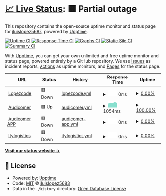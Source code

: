 # [📈 Live Status](https://jluislopez5683.github.io/status): <!--live status--> **🟧 Partial outage**

This repository contains the open-source uptime monitor and status page for [jluislopez5683](https://jluislopez5683.github.io/status), powered by [Upptime](https://github.com/upptime/upptime).

[![Uptime CI](https://github.com/jluislopez5683/status/workflows/Uptime%20CI/badge.svg)](https://github.com/jluislopez5683/status/actions?query=workflow%3A%22Uptime+CI%22)
[![Response Time CI](https://github.com/jluislopez5683/status/workflows/Response%20Time%20CI/badge.svg)](https://github.com/jluislopez5683/status/actions?query=workflow%3A%22Response+Time+CI%22)
[![Graphs CI](https://github.com/jluislopez5683/status/workflows/Graphs%20CI/badge.svg)](https://github.com/jluislopez5683/status/actions?query=workflow%3A%22Graphs+CI%22)
[![Static Site CI](https://github.com/jluislopez5683/status/workflows/Static%20Site%20CI/badge.svg)](https://github.com/jluislopez5683/status/actions?query=workflow%3A%22Static+Site+CI%22)
[![Summary CI](https://github.com/jluislopez5683/status/workflows/Summary%20CI/badge.svg)](https://github.com/jluislopez5683/status/actions?query=workflow%3A%22Summary+CI%22)

With [Upptime](https://upptime.js.org), you can get your own unlimited and free uptime monitor and status page, powered entirely by a GitHub repository. We use [Issues](https://github.com/jluislopez5683/status/issues) as incident reports, [Actions](https://github.com/jluislopez5683/status/actions) as uptime monitors, and [Pages](https://jluislopez5683.github.io/status) for the status page.

<!--start: status pages-->
<!-- This summary is generated by Upptime (https://github.com/upptime/upptime) -->
<!-- Do not edit this manually, your changes will be overwritten -->
<!-- prettier-ignore -->
| URL | Status | History | Response Time | Uptime |
| --- | ------ | ------- | ------------- | ------ |
| <img alt="" src="https://icons.duckduckgo.com/ip3/lopezcode.com.ico" height="13"> [Lopezcode](https://lopezcode.com) | 🟥 Down | [lopezcode.yml](https://github.com/jluislopez5683/status/commits/HEAD/history/lopezcode.yml) | <details><summary><img alt="Response time graph" src="./graphs/lopezcode/response-time-week.png" height="20"> 0ms</summary><br><a href="https://jluislopez5683.github.io/status/history/lopezcode"><img alt="Response time 281" src="https://img.shields.io/endpoint?url=https%3A%2F%2Fraw.githubusercontent.com%2Fjluislopez5683%2Fstatus%2FHEAD%2Fapi%2Flopezcode%2Fresponse-time.json"></a><br><a href="https://jluislopez5683.github.io/status/history/lopezcode"><img alt="24-hour response time 0" src="https://img.shields.io/endpoint?url=https%3A%2F%2Fraw.githubusercontent.com%2Fjluislopez5683%2Fstatus%2FHEAD%2Fapi%2Flopezcode%2Fresponse-time-day.json"></a><br><a href="https://jluislopez5683.github.io/status/history/lopezcode"><img alt="7-day response time 0" src="https://img.shields.io/endpoint?url=https%3A%2F%2Fraw.githubusercontent.com%2Fjluislopez5683%2Fstatus%2FHEAD%2Fapi%2Flopezcode%2Fresponse-time-week.json"></a><br><a href="https://jluislopez5683.github.io/status/history/lopezcode"><img alt="30-day response time 0" src="https://img.shields.io/endpoint?url=https%3A%2F%2Fraw.githubusercontent.com%2Fjluislopez5683%2Fstatus%2FHEAD%2Fapi%2Flopezcode%2Fresponse-time-month.json"></a><br><a href="https://jluislopez5683.github.io/status/history/lopezcode"><img alt="1-year response time 294" src="https://img.shields.io/endpoint?url=https%3A%2F%2Fraw.githubusercontent.com%2Fjluislopez5683%2Fstatus%2FHEAD%2Fapi%2Flopezcode%2Fresponse-time-year.json"></a></details> | <details><summary><a href="https://jluislopez5683.github.io/status/history/lopezcode">0.00%</a></summary><a href="https://jluislopez5683.github.io/status/history/lopezcode"><img alt="All-time uptime 88.56%" src="https://img.shields.io/endpoint?url=https%3A%2F%2Fraw.githubusercontent.com%2Fjluislopez5683%2Fstatus%2FHEAD%2Fapi%2Flopezcode%2Fuptime.json"></a><br><a href="https://jluislopez5683.github.io/status/history/lopezcode"><img alt="24-hour uptime 0.00%" src="https://img.shields.io/endpoint?url=https%3A%2F%2Fraw.githubusercontent.com%2Fjluislopez5683%2Fstatus%2FHEAD%2Fapi%2Flopezcode%2Fuptime-day.json"></a><br><a href="https://jluislopez5683.github.io/status/history/lopezcode"><img alt="7-day uptime 0.00%" src="https://img.shields.io/endpoint?url=https%3A%2F%2Fraw.githubusercontent.com%2Fjluislopez5683%2Fstatus%2FHEAD%2Fapi%2Flopezcode%2Fuptime-week.json"></a><br><a href="https://jluislopez5683.github.io/status/history/lopezcode"><img alt="30-day uptime 0.00%" src="https://img.shields.io/endpoint?url=https%3A%2F%2Fraw.githubusercontent.com%2Fjluislopez5683%2Fstatus%2FHEAD%2Fapi%2Flopezcode%2Fuptime-month.json"></a><br><a href="https://jluislopez5683.github.io/status/history/lopezcode"><img alt="1-year uptime 79.87%" src="https://img.shields.io/endpoint?url=https%3A%2F%2Fraw.githubusercontent.com%2Fjluislopez5683%2Fstatus%2FHEAD%2Fapi%2Flopezcode%2Fuptime-year.json"></a></details>
| <img alt="" src="https://icons.duckduckgo.com/ip3/audicomer.com.ec.ico" height="13"> [Audicomer](https://audicomer.com.ec) | 🟩 Up | [audicomer.yml](https://github.com/jluislopez5683/status/commits/HEAD/history/audicomer.yml) | <details><summary><img alt="Response time graph" src="./graphs/audicomer/response-time-week.png" height="20"> 1054ms</summary><br><a href="https://jluislopez5683.github.io/status/history/audicomer"><img alt="Response time 3063" src="https://img.shields.io/endpoint?url=https%3A%2F%2Fraw.githubusercontent.com%2Fjluislopez5683%2Fstatus%2FHEAD%2Fapi%2Faudicomer%2Fresponse-time.json"></a><br><a href="https://jluislopez5683.github.io/status/history/audicomer"><img alt="24-hour response time 1107" src="https://img.shields.io/endpoint?url=https%3A%2F%2Fraw.githubusercontent.com%2Fjluislopez5683%2Fstatus%2FHEAD%2Fapi%2Faudicomer%2Fresponse-time-day.json"></a><br><a href="https://jluislopez5683.github.io/status/history/audicomer"><img alt="7-day response time 1054" src="https://img.shields.io/endpoint?url=https%3A%2F%2Fraw.githubusercontent.com%2Fjluislopez5683%2Fstatus%2FHEAD%2Fapi%2Faudicomer%2Fresponse-time-week.json"></a><br><a href="https://jluislopez5683.github.io/status/history/audicomer"><img alt="30-day response time 2011" src="https://img.shields.io/endpoint?url=https%3A%2F%2Fraw.githubusercontent.com%2Fjluislopez5683%2Fstatus%2FHEAD%2Fapi%2Faudicomer%2Fresponse-time-month.json"></a><br><a href="https://jluislopez5683.github.io/status/history/audicomer"><img alt="1-year response time 2410" src="https://img.shields.io/endpoint?url=https%3A%2F%2Fraw.githubusercontent.com%2Fjluislopez5683%2Fstatus%2FHEAD%2Fapi%2Faudicomer%2Fresponse-time-year.json"></a></details> | <details><summary><a href="https://jluislopez5683.github.io/status/history/audicomer">100.00%</a></summary><a href="https://jluislopez5683.github.io/status/history/audicomer"><img alt="All-time uptime 99.91%" src="https://img.shields.io/endpoint?url=https%3A%2F%2Fraw.githubusercontent.com%2Fjluislopez5683%2Fstatus%2FHEAD%2Fapi%2Faudicomer%2Fuptime.json"></a><br><a href="https://jluislopez5683.github.io/status/history/audicomer"><img alt="24-hour uptime 100.00%" src="https://img.shields.io/endpoint?url=https%3A%2F%2Fraw.githubusercontent.com%2Fjluislopez5683%2Fstatus%2FHEAD%2Fapi%2Faudicomer%2Fuptime-day.json"></a><br><a href="https://jluislopez5683.github.io/status/history/audicomer"><img alt="7-day uptime 100.00%" src="https://img.shields.io/endpoint?url=https%3A%2F%2Fraw.githubusercontent.com%2Fjluislopez5683%2Fstatus%2FHEAD%2Fapi%2Faudicomer%2Fuptime-week.json"></a><br><a href="https://jluislopez5683.github.io/status/history/audicomer"><img alt="30-day uptime 99.69%" src="https://img.shields.io/endpoint?url=https%3A%2F%2Fraw.githubusercontent.com%2Fjluislopez5683%2Fstatus%2FHEAD%2Fapi%2Faudicomer%2Fuptime-month.json"></a><br><a href="https://jluislopez5683.github.io/status/history/audicomer"><img alt="1-year uptime 99.92%" src="https://img.shields.io/endpoint?url=https%3A%2F%2Fraw.githubusercontent.com%2Fjluislopez5683%2Fstatus%2FHEAD%2Fapi%2Faudicomer%2Fuptime-year.json"></a></details>
| <img alt="" src="https://icons.duckduckgo.com/ip3/audi-tracking.com.ico" height="13"> [Audicomer APP](https://audi-tracking.com) | 🟥 Down | [audicomer-app.yml](https://github.com/jluislopez5683/status/commits/HEAD/history/audicomer-app.yml) | <details><summary><img alt="Response time graph" src="./graphs/audicomer-app/response-time-week.png" height="20"> 0ms</summary><br><a href="https://jluislopez5683.github.io/status/history/audicomer-app"><img alt="Response time 297" src="https://img.shields.io/endpoint?url=https%3A%2F%2Fraw.githubusercontent.com%2Fjluislopez5683%2Fstatus%2FHEAD%2Fapi%2Faudicomer-app%2Fresponse-time.json"></a><br><a href="https://jluislopez5683.github.io/status/history/audicomer-app"><img alt="24-hour response time 0" src="https://img.shields.io/endpoint?url=https%3A%2F%2Fraw.githubusercontent.com%2Fjluislopez5683%2Fstatus%2FHEAD%2Fapi%2Faudicomer-app%2Fresponse-time-day.json"></a><br><a href="https://jluislopez5683.github.io/status/history/audicomer-app"><img alt="7-day response time 0" src="https://img.shields.io/endpoint?url=https%3A%2F%2Fraw.githubusercontent.com%2Fjluislopez5683%2Fstatus%2FHEAD%2Fapi%2Faudicomer-app%2Fresponse-time-week.json"></a><br><a href="https://jluislopez5683.github.io/status/history/audicomer-app"><img alt="30-day response time 0" src="https://img.shields.io/endpoint?url=https%3A%2F%2Fraw.githubusercontent.com%2Fjluislopez5683%2Fstatus%2FHEAD%2Fapi%2Faudicomer-app%2Fresponse-time-month.json"></a><br><a href="https://jluislopez5683.github.io/status/history/audicomer-app"><img alt="1-year response time 199" src="https://img.shields.io/endpoint?url=https%3A%2F%2Fraw.githubusercontent.com%2Fjluislopez5683%2Fstatus%2FHEAD%2Fapi%2Faudicomer-app%2Fresponse-time-year.json"></a></details> | <details><summary><a href="https://jluislopez5683.github.io/status/history/audicomer-app">0.00%</a></summary><a href="https://jluislopez5683.github.io/status/history/audicomer-app"><img alt="All-time uptime 83.02%" src="https://img.shields.io/endpoint?url=https%3A%2F%2Fraw.githubusercontent.com%2Fjluislopez5683%2Fstatus%2FHEAD%2Fapi%2Faudicomer-app%2Fuptime.json"></a><br><a href="https://jluislopez5683.github.io/status/history/audicomer-app"><img alt="24-hour uptime 0.00%" src="https://img.shields.io/endpoint?url=https%3A%2F%2Fraw.githubusercontent.com%2Fjluislopez5683%2Fstatus%2FHEAD%2Fapi%2Faudicomer-app%2Fuptime-day.json"></a><br><a href="https://jluislopez5683.github.io/status/history/audicomer-app"><img alt="7-day uptime 0.00%" src="https://img.shields.io/endpoint?url=https%3A%2F%2Fraw.githubusercontent.com%2Fjluislopez5683%2Fstatus%2FHEAD%2Fapi%2Faudicomer-app%2Fuptime-week.json"></a><br><a href="https://jluislopez5683.github.io/status/history/audicomer-app"><img alt="30-day uptime 0.00%" src="https://img.shields.io/endpoint?url=https%3A%2F%2Fraw.githubusercontent.com%2Fjluislopez5683%2Fstatus%2FHEAD%2Fapi%2Faudicomer-app%2Fuptime-month.json"></a><br><a href="https://jluislopez5683.github.io/status/history/audicomer-app"><img alt="1-year uptime 70.27%" src="https://img.shields.io/endpoint?url=https%3A%2F%2Fraw.githubusercontent.com%2Fjluislopez5683%2Fstatus%2FHEAD%2Fapi%2Faudicomer-app%2Fuptime-year.json"></a></details>
| <img alt="" src="https://icons.duckduckgo.com/ip3/itylogistics.com.ico" height="13"> [Itylogistics](https://itylogistics.com) | 🟥 Down | [itylogistics.yml](https://github.com/jluislopez5683/status/commits/HEAD/history/itylogistics.yml) | <details><summary><img alt="Response time graph" src="./graphs/itylogistics/response-time-week.png" height="20"> 0ms</summary><br><a href="https://jluislopez5683.github.io/status/history/itylogistics"><img alt="Response time 648" src="https://img.shields.io/endpoint?url=https%3A%2F%2Fraw.githubusercontent.com%2Fjluislopez5683%2Fstatus%2FHEAD%2Fapi%2Fitylogistics%2Fresponse-time.json"></a><br><a href="https://jluislopez5683.github.io/status/history/itylogistics"><img alt="24-hour response time 0" src="https://img.shields.io/endpoint?url=https%3A%2F%2Fraw.githubusercontent.com%2Fjluislopez5683%2Fstatus%2FHEAD%2Fapi%2Fitylogistics%2Fresponse-time-day.json"></a><br><a href="https://jluislopez5683.github.io/status/history/itylogistics"><img alt="7-day response time 0" src="https://img.shields.io/endpoint?url=https%3A%2F%2Fraw.githubusercontent.com%2Fjluislopez5683%2Fstatus%2FHEAD%2Fapi%2Fitylogistics%2Fresponse-time-week.json"></a><br><a href="https://jluislopez5683.github.io/status/history/itylogistics"><img alt="30-day response time 0" src="https://img.shields.io/endpoint?url=https%3A%2F%2Fraw.githubusercontent.com%2Fjluislopez5683%2Fstatus%2FHEAD%2Fapi%2Fitylogistics%2Fresponse-time-month.json"></a><br><a href="https://jluislopez5683.github.io/status/history/itylogistics"><img alt="1-year response time 625" src="https://img.shields.io/endpoint?url=https%3A%2F%2Fraw.githubusercontent.com%2Fjluislopez5683%2Fstatus%2FHEAD%2Fapi%2Fitylogistics%2Fresponse-time-year.json"></a></details> | <details><summary><a href="https://jluislopez5683.github.io/status/history/itylogistics">0.00%</a></summary><a href="https://jluislopez5683.github.io/status/history/itylogistics"><img alt="All-time uptime 25.64%" src="https://img.shields.io/endpoint?url=https%3A%2F%2Fraw.githubusercontent.com%2Fjluislopez5683%2Fstatus%2FHEAD%2Fapi%2Fitylogistics%2Fuptime.json"></a><br><a href="https://jluislopez5683.github.io/status/history/itylogistics"><img alt="24-hour uptime 0.00%" src="https://img.shields.io/endpoint?url=https%3A%2F%2Fraw.githubusercontent.com%2Fjluislopez5683%2Fstatus%2FHEAD%2Fapi%2Fitylogistics%2Fuptime-day.json"></a><br><a href="https://jluislopez5683.github.io/status/history/itylogistics"><img alt="7-day uptime 0.00%" src="https://img.shields.io/endpoint?url=https%3A%2F%2Fraw.githubusercontent.com%2Fjluislopez5683%2Fstatus%2FHEAD%2Fapi%2Fitylogistics%2Fuptime-week.json"></a><br><a href="https://jluislopez5683.github.io/status/history/itylogistics"><img alt="30-day uptime 0.00%" src="https://img.shields.io/endpoint?url=https%3A%2F%2Fraw.githubusercontent.com%2Fjluislopez5683%2Fstatus%2FHEAD%2Fapi%2Fitylogistics%2Fuptime-month.json"></a><br><a href="https://jluislopez5683.github.io/status/history/itylogistics"><img alt="1-year uptime 0.00%" src="https://img.shields.io/endpoint?url=https%3A%2F%2Fraw.githubusercontent.com%2Fjluislopez5683%2Fstatus%2FHEAD%2Fapi%2Fitylogistics%2Fuptime-year.json"></a></details>

<!--end: status pages-->

[**Visit our status website →**](https://jluislopez5683.github.io/status)

## 📄 License

- Powered by: [Upptime](https://github.com/upptime/upptime)
- Code: [MIT](./LICENSE) © [jluislopez5683](https://jluislopez5683.github.io/status)
- Data in the `./history` directory: [Open Database License](https://opendatacommons.org/licenses/odbl/1-0/)
